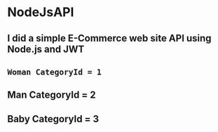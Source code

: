# NodeJsAPI
## I did a simple E-Commerce web site API using Node.js and JWT 

## `Woman CategoryId = 1`


## Man CategoryId = 2

## Baby CategoryId = 3

